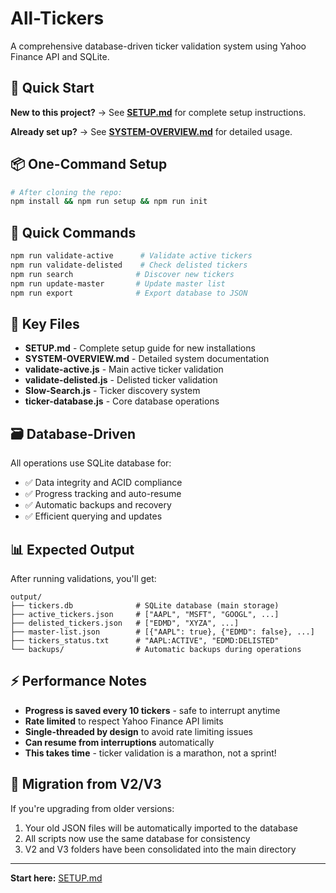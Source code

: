 # All-Tickers

A comprehensive database-driven ticker validation system using Yahoo Finance API and SQLite.

## 🚀 Quick Start

**New to this project?** → See **[SETUP.md](SETUP.md)** for complete setup instructions.

**Already set up?** → See **[SYSTEM-OVERVIEW.md](SYSTEM-OVERVIEW.md)** for detailed usage.

## 📦 One-Command Setup

```bash
# After cloning the repo:
npm install && npm run setup && npm run init
```

## 🔧 Quick Commands

```bash
npm run validate-active      # Validate active tickers
npm run validate-delisted    # Check delisted tickers  
npm run search              # Discover new tickers
npm run update-master       # Update master list
npm run export              # Export database to JSON
```

## 📁 Key Files

- **SETUP.md** - Complete setup guide for new installations
- **SYSTEM-OVERVIEW.md** - Detailed system documentation  
- **validate-active.js** - Main active ticker validation
- **validate-delisted.js** - Delisted ticker validation
- **Slow-Search.js** - Ticker discovery system
- **ticker-database.js** - Core database operations

## 🗃️ Database-Driven

All operations use SQLite database for:
- ✅ Data integrity and ACID compliance
- ✅ Progress tracking and auto-resume
- ✅ Automatic backups and recovery
- ✅ Efficient querying and updates

## 📊 Expected Output

After running validations, you'll get:

```
output/
├── tickers.db              # SQLite database (main storage)
├── active_tickers.json     # ["AAPL", "MSFT", "GOOGL", ...]
├── delisted_tickers.json   # ["EDMD", "XYZA", ...]
├── master-list.json        # [{"AAPL": true}, {"EDMD": false}, ...]
├── tickers_status.txt      # "AAPL:ACTIVE", "EDMD:DELISTED"
└── backups/                # Automatic backups during operations
```

## ⚡ Performance Notes

- **Progress is saved every 10 tickers** - safe to interrupt anytime
- **Rate limited** to respect Yahoo Finance API limits
- **Single-threaded by design** to avoid rate limiting issues
- **Can resume from interruptions** automatically
- **This takes time** - ticker validation is a marathon, not a sprint!

## 🔄 Migration from V2/V3

If you're upgrading from older versions:
1. Your old JSON files will be automatically imported to the database
2. All scripts now use the same database for consistency
3. V2 and V3 folders have been consolidated into the main directory

---

**Start here:** [SETUP.md](SETUP.md)
